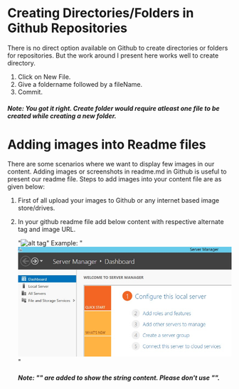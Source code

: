 
# Creating Directories/Folders in Github Repositories

There is no direct option available on Github to create directories or folders for repositories.
But the work around I present here works well to create directory.

1. Click on New File.
2. Give a foldername followed by a fileName.
3. Commit.

##### Note: You got it right. Create folder would require atleast one file to be created while creating a new folder.

# Adding images into Readme files

There are some scenarios where we want to display few images in our content. Adding images or screenshots in readme.md in Github is useful to present our readme file.
Steps to add images into your content file are as given below:

1. First of all upload your images to Github or any internet based image store/drives.
2. In your github readme file add below content with respective alternate tag and image URL.

    "![alt tag](http://url/to/img.png)"
    Example: "![My Sample Image](https://github.com/mahtab-haider88/DevOps-Tips-and-Tricks/blob/master/images/ServerManager.jpg)"
    ##### Note: "" are added to show the string content. Please don't use "". 
    


